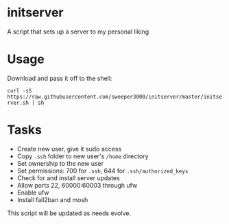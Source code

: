 # initserver
A script that sets up a server to my personal liking

# Usage
Download and pass it off to the shell:

```curl -sS https://raw.githubusercontent.com/sweeper3000/initserver/master/initserver.sh | sh```

# Tasks
- Create new user, give it sudo access
- Copy ```.ssh``` folder to new user's ```/home``` directory
- Set ownership to the new user
- Set permissions: 700 for ```.ssh```, 644 for ```.ssh/authorized_keys```
- Check for and install server updates
- Allow ports 22, 60000:60003 through ufw
- Enable ufw
- Install fail2ban and mosh

This script will be updated as needs evolve.
